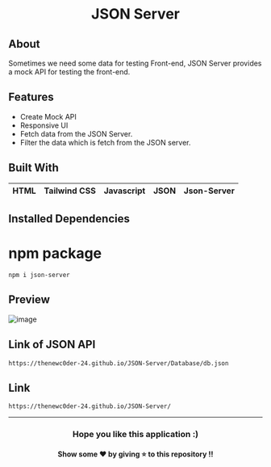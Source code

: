 <h1 align="center">JSON Server</h1>

## About
Sometimes we need some data for testing Front-end, JSON Server provides a mock API for testing the front-end.

## Features
* Create Mock API
* Responsive UI
* Fetch data from the JSON Server.
* Filter the data which is fetch from the JSON server.

## Built With
|HTML|Tailwind CSS|Javascript|JSON|Json-Server|
|---|---|---|---|---|

## Installed Dependencies
# npm package
```
npm i json-server
```

## Preview
![image]()

## Link of JSON API 
```
https://thenewc0der-24.github.io/JSON-Server/Database/db.json
```

## Link
```
https://thenewc0der-24.github.io/JSON-Server/
```

--- 
<h3 align='center'>Hope you like this application :)</h3>
<h4 align='center'>Show some ❤️ by giving ⭐ to this repository !!</h4>

